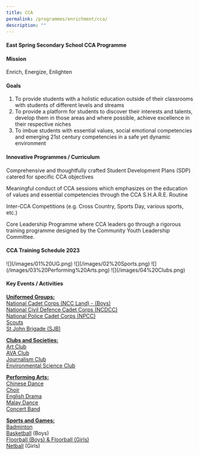 ```yaml
---
title: CCA
permalink: /programmes/enrichment/cca/
description: ""
---
```

<h4><strong>East Spring Secondary School CCA Programme</strong></h4>
<h4><strong>Mission</strong></h4>
<p>Enrich, Energize, Enlighten</p>
<h4><strong>Goals</strong></h4>
<ol>
<li>To provide students with a holistic education outside of their classrooms with students of different levels and streams&nbsp;</li>
<li>To provide a platform for students to discover their interests and talents, develop them in those areas and where possible, achieve excellence in their respective niches&nbsp;</li>
<li>To imbue students with essential values, social emotional competencies and emerging 21st century competencies in a safe yet dynamic environment</li>
</ol>
<h4><strong>Innovative Programmes / Curriculum</strong></h4>
<p>Comprehensive and thoughtfully crafted Student Development Plans (SDP) catered for specific CCA objectives</p>
<p>Meaningful conduct of CCA sessions which emphasizes on the education of values and essential competencies through the CCA S.H.A.R.E. Routine</p>
<p>Inter-CCA Competitions (e.g. Cross Country, Sports Day, various sports, etc.)</p>
<p>Core Leadership Programme where CCA leaders go through a rigorous training programme designed by the Community Youth Leadership Committee.</p>
<h4><strong>CCA Training Schedule 2023</strong></h4>
![](/images/01%20UG.png)
![](/images/02%20Sports.png)
![](/images/03%20Performing%20Arts.png)
![](/images/04%20Clubs.png)
<h4><strong>Key Events / Activities</strong></h4>
<p><span style="text-decoration: underline;"><strong>Uniformed Groups:<br /></strong></span><a href="/programmes/enrichment/cca/uniformed-groups/ncc" target="">National Cadet Corps (NCC Land) - (Boys)</a><br /><a href="/programmes/enrichment/cca/uniformed-groups/ncdcc" target="">National Civil Defence Cadet Corps (NCDCC)</a>&nbsp;<br /><a href="/programmes/enrichment/cca/uniformed-groups/npcc" target="">National Police Cadet Corps (NPCC)</a><br /><a href="/programmes/enrichment/cca/uniformed-groups/scouts" target="">Scouts</a><br /><a href="/programmes/enrichment/cca/uniformed-groups/sjb" target="">St John Brigade (SJB)</a></p>
<p><span style="text-decoration: underline;"><strong>Clubs and Societies:<br /></strong></span><a href="/programmes/enrichment/cca/clubs-and-societies/art-club" target="">Art Club</a><br /><a href="/programmes/enrichment/cca/clubs-and-societies/ava-club" target="">AVA Club</a><br /><a href="/programmes/enrichment/cca/clubs-and-societies/journalism-club" target="">Journalism Club</a><br /><a href="/programmes/enrichment/cca/clubs-and-societies/green-club" target="">Environmental Science Club</a></p>
<p><span style="text-decoration: underline;"><strong>Performing Arts:<br /></strong></span><a href="/programmes/enrichment/cca/performing-arts/chinese-dance" target="">Chinese Dance</a><br /><a href="/programmes/enrichment/cca/performing-arts/choir" target="">Choir</a><br /><a href="/programmes/enrichment/cca/performing-arts/drama" target="">English Drama</a><br /><a href="/programmes/enrichment/cca/performing-arts/malay-dance" target="">Malay Dance</a><br /><a href="/programmes/enrichment/cca/performing-arts/concert-band" target="">Concert Band</a></p>
<p><span style="text-decoration: underline;"><strong>Sports and Games:<br /></strong></span><a href="/programmes/enrichment/cca/sports/badminton" target="">Badminton</a><br /><a href="/programmes/enrichment/cca/sports/basketball" target="">Basketball</a>&nbsp;(Boys)<br /><a href="/programmes/enrichment/cca/sports/floorball" target="">Floorball (Boys) &amp; Floorball (Girls)</a><br /><a href="/programmes/enrichment/cca/sports/netball" target="">Netball</a>&nbsp;(Girls)</p>